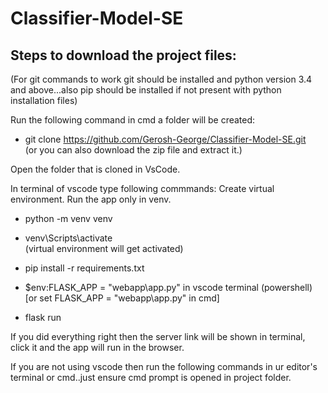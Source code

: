 # Classifier-Model-SE
## Steps to download the project files:

(For git commands to work git should be installed and python version 3.4 and above...also pip should be installed if not present with python installation files)

Run the following command in cmd a folder will be created:
- git clone https://github.com/Gerosh-George/Classifier-Model-SE.git <br>
(or you can also download the zip file and extract it.) <br>

Open the folder that is cloned in VsCode.

In terminal of vscode type following commmands:
Create virtual environment. Run the app only in venv.
- python -m venv venv
- venv\Scripts\activate <br>
(virtual environment will get activated)

- pip install -r requirements.txt

- $env:FLASK_APP = "webapp\app.py" in vscode terminal (powershell) <br>
  [or set FLASK_APP = "webapp\app.py" in cmd]

- flask run 

If you did everything right then the server link will be shown in terminal, click it and the app will run in the browser.

If you are not using vscode then run the following commands in ur editor's terminal or cmd..just ensure cmd prompt is opened in project folder. 
